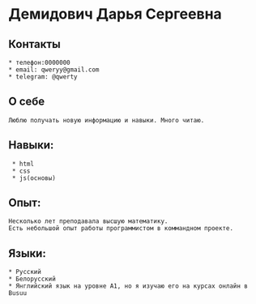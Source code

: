 # Демидович Дарья Сергеевна
## Контакты
    * телефон:0000000
    * email: qweryy@gmail.com
    * telegram: @qwerty
## О себе

    Люблю получать новую информацию и навыки. Много читаю.
    

## Навыки:
     * html
     * css
     * js(основы)
## Опыт:
    Несколько лет преподавала высшую математику.
    Eсть небольшой опыт работы программистом в коммандном проекте.
    
## Языки:

    * Русский
    * Белорусский    
    * Янглийский язык на уровне А1, но я изучаю его на курсах онлайн в Busuu
